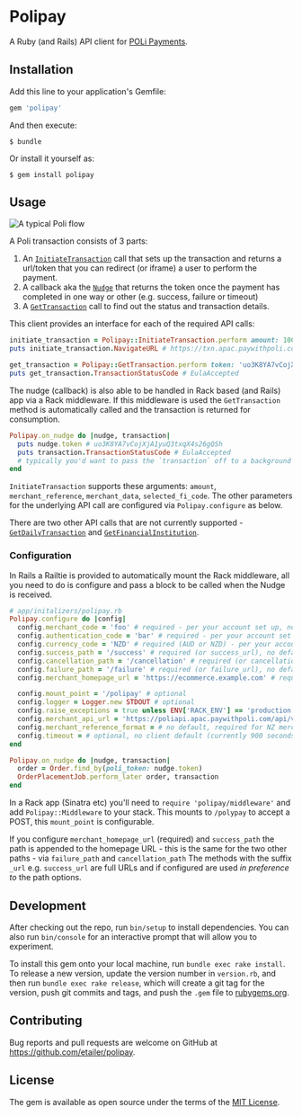 # Polipay

A Ruby (and Rails) API client for [POLi Payments](https://www.polipayments.com/Developer).

## Installation

Add this line to your application's Gemfile:

```ruby
gem 'polipay'
```

And then execute:

    $ bundle

Or install it yourself as:

    $ gem install polipay

## Usage

![A typical Poli flow](https://www.polipayments.com/Images/DevWiki/apiflow1.png)

A Poli transaction consists of 3 parts:

1. An [`InitiateTransaction`](https://www.polipayments.com/InitiateTransaction) call that sets up the transaction and returns a url/token that you can redirect (or iframe) a user to perform the payment.
2. A callback aka the [`Nudge`](https://www.polipayments.com/Nudge) that returns the token once the payment has completed in one way or other (e.g. success, failure or timeout)
3. A [`GetTransaction`](https://www.polipayments.com/GetTransaction) call to find out the status and transaction details.

This client provides an interface for each of the required API calls:

```ruby
initiate_transaction = Polipay::InitiateTransaction.perform amount: 100, merchant_reference: 'MERCHANT_REF'
puts initiate_transaction.NavigateURL # https://txn.apac.paywithpoli.com/?Token=uo3K8YA7vCojXjA1yuQ3txqX4s26gQSh

get_transaction = Polipay::GetTransaction.perform token: 'uo3K8YA7vCojXjA1yuQ3txqX4s26gQSh'
puts get_transaction.TransactionStatusCode # EulaAccepted
```

The nudge (callback) is also able to be handled in Rack based (and Rails) app via a Rack middleware.
If this middleware is used the `GetTransaction` method is automatically called and the transaction is returned for consumption.

```ruby
Polipay.on_nudge do |nudge, transaction|
  puts nudge.token # uo3K8YA7vCojXjA1yuQ3txqX4s26gQSh
  puts transaction.TransactionStatusCode # EulaAccepted
  # typically you'd want to pass the `transaction` off to a background job or something like that.
end
```

`InitiateTransaction` supports these arguments: `amount`, `merchant_reference`, `merchant_data`, `selected_fi_code`. The other parameters for the underlying API call are configured via `Polipay.configure` as below.

There are two other API calls that are not currently supported - [`GetDailyTransaction`](https://www.polipayments.com/GetDailyTransaction) and [`GetFinancialInstitution`](https://www.polipayments.com/GetFinancialInstitution).

### Configuration

In Rails a Railtie is provided to automatically mount the Rack middleware, all you need to do is configure and pass a block to be called when the Nudge is received.

```ruby
# app/initalizers/polipay.rb
Polipay.configure do |config|
  config.merchant_code = 'foo' # required - per your account set up, no default
  config.authentication_code = 'bar' # required - per your account set up, no default
  config.currency_code = 'NZD' # required (AUD or NZD) - per your account set up, no default
  config.success_path = '/success' # required (or success_url), no default
  config.cancellation_path = '/cancellation' # required (or cancellation_url), no default
  config.failure_path = '/failure' # required (or failure_url), no default
  config.merchant_homepage_url = 'https://ecommerce.example.com' # required, no default

  config.mount_point = '/polipay' # optional
  config.logger = Logger.new STDOUT # optional
  config.raise_exceptions = true unless ENV['RACK_ENV'] == 'production' # optional
  config.merchant_api_url = 'https://poliapi.apac.paywithpoli.com/api/v2/'
  config.merchant_reference_format = # no default, required for NZ merchants see https://www.polipayments.com/NZreconciliation
  config.timeout = # optional, no client default (currently 900 seconds from POLi)
end

Polipay.on_nudge do |nudge, transaction|
  order = Order.find_by(poli_token: nudge.token)
  OrderPlacementJob.perform_later order, transaction
end

```

In a Rack app (Sinatra etc) you'll need to `require 'polipay/middleware'` and add `Polipay::Middleware` to your stack.
This mounts to `/polypay` to accept a POST, this `mount_point` is configurable.

If you configure `merchant_homepage_url` (required) and `success_path` the path is appended to the homepage URL - this is the same for the two other paths - via `failure_path` and `cancellation_path`
The methods with the suffix `_url` e.g. `success_url` are full URLs and if configured are used _in preference to_ the path options.

## Development

After checking out the repo, run `bin/setup` to install dependencies. You can also run `bin/console` for an interactive prompt that will allow you to experiment.

To install this gem onto your local machine, run `bundle exec rake install`. To release a new version, update the version number in `version.rb`, and then run `bundle exec rake release`, which will create a git tag for the version, push git commits and tags, and push the `.gem` file to [rubygems.org](https://rubygems.org).

## Contributing

Bug reports and pull requests are welcome on GitHub at https://github.com/etailer/polipay.

## License

The gem is available as open source under the terms of the [MIT License](https://opensource.org/licenses/MIT).
